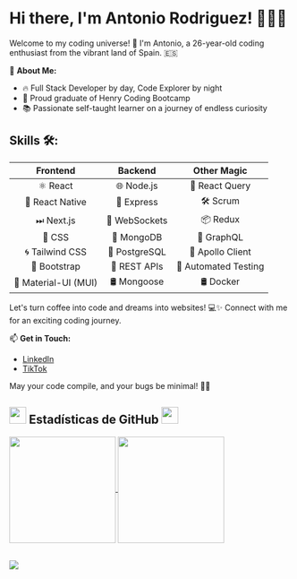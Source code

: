 # Hi there, I'm Antonio Rodriguez! 👨‍💻🚀

Welcome to my coding universe! 🌌 I'm Antonio, a 26-year-old coding enthusiast from the vibrant land of Spain. 🇪🇸

🚀 **About Me:**
- 🔥 Full Stack Developer by day, Code Explorer by night
- 🚀 Proud graduate of Henry Coding Bootcamp
- 📚 Passionate self-taught learner on a journey of endless curiosity

## Skills 🛠️:

| Frontend              | Backend                     | Other Magic               |
|:----------------------:|:---------------------------:|:-------------------------:|
| ⚛ React               | 🌐 Node.js                  | 🔄 React Query             |
| 📱 React Native        | 🚀 Express                  | 🛠️ Scrum                   |
| ⏭ Next.js             | 🔗 WebSockets               | 📦 Redux                   |
| 🎨 CSS                | 🍃 MongoDB                  | 📡 GraphQL                 |
| 🌀 Tailwind CSS        | 🐘 PostgreSQL               | 🚀 Apollo Client           |
| 🔧 Bootstrap           | 🚧 REST APIs                 | 🤖 Automated Testing       |
| 🚀 Material-UI (MUI)   | 🛢️ Mongoose                 | 🛢️ Docker                  |

Let's turn coffee into code and dreams into websites! 💻✨ Connect with me for an exciting coding journey.

📫 **Get in Touch:**
- [LinkedIn](https://www.linkedin.com/in/antonio-fullstackdev/)
- [TikTok](https://www.tiktok.com/@tonidevelop)

May your code compile, and your bugs be minimal! 🐛🚀
<h2><img src="src/stats.gif" height="30"> Estadísticas de GitHub <img src="src/stats.gif" height="30"></h2>

<a href="https://github.com/EseToni">
  <img height=190 align="center" src="https://github-readme-stats.vercel.app/api?username=EseToni&rank_icon=github&bg_color=00000000&locale=es&include_all_commits=true&show_icons=true&hide=contribs&custom_title=Tonidev's+Statistics" />
</a>
<a href="https://github.com/EseToni">
  <img height=190 align="center" src="https://github-readme-stats.vercel.app/api/top-langs/?username=EseToni&langs_count=8&layout=compact&bg_color=00000000&locale=es" />
</a>
<br><br>
<p align="left"><img src="https://komarev.com/ghpvc/?username=EseToni&label=Visitas+al+perfil"></p>
